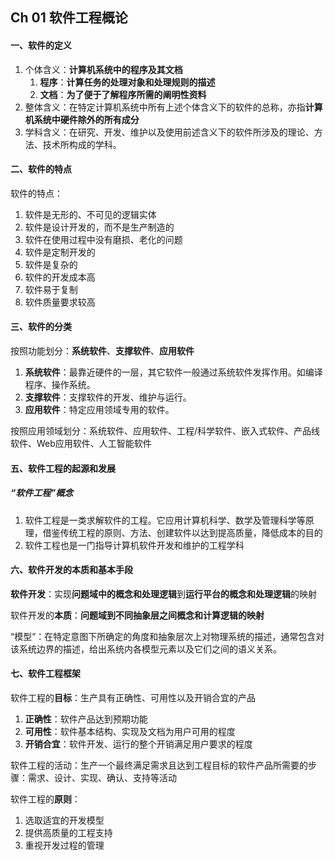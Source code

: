 ## Ch 01  软件工程概论

#### 一、软件的定义

1. 个体含义：**计算机系统中的程序及其文档** 
	1. **程序**：**计算任务的处理对象和处理规则的描述** 
	2. **文档**：**为了便于了解程序所需的阐明性资料** 
2. 整体含义：在特定计算机系统中所有上述个体含义下的软件的总称，亦指**计算机系统中硬件除外的所有成分** 
3. 学科含义：在研究、开发、维护以及使用前述含义下的软件所涉及的理论、方法、技术所构成的学科。



#### 二、软件的特点

软件的特点：

1. 软件是无形的、不可见的逻辑实体
2. 软件是设计开发的，而不是生产制造的
3. 软件在使用过程中没有磨损、老化的问题
4. 软件是定制开发的
5. 软件是复杂的
6. 软件的开发成本高
7. 软件易于复制
8. 软件质量要求较高



#### 三、软件的分类
按照功能划分：**系统软件**、**支撑软件**、**应用软件** 

1. **系统软件**：最靠近硬件的一层，其它软件一般通过系统软件发挥作用。如编译程序、操作系统。
2. **支撑软件**：支撑软件的开发、维护与运行。
3. **应用软件**：特定应用领域专用的软件。

按照应用领域划分：系统软件、应用软件、工程/科学软件、嵌入式软件、产品线软件、Web应用软件、人工智能软件



#### 五、软件工程的起源和发展

##### “软件工程”概念

1. 软件工程是一类求解软件的工程。它应用计算机科学、数学及管理科学等原理，借鉴传统工程的原则、方法、创建软件以达到提高质量，降低成本的目的
2. 软件工程也是一门指导计算机软件开发和维护的工程学科



#### 六、软件开发的本质和基本手段

**软件开发**：实现**问题域中的概念和处理逻辑**到**运行平台的概念和处理逻辑**的映射

软件开发的**本质**：**问题域到不同抽象层之间概念和计算逻辑的映射** 

“模型”：在特定意图下所确定的角度和抽象层次上对物理系统的描述，通常包含对该系统边界的描述，给出系统内各模型元素以及它们之间的语义关系。



#### 七、软件工程框架

软件工程的**目标**：生产具有正确性、可用性以及开销合宜的产品

1. **正确性**：软件产品达到预期功能
2. **可用性**：软件基本结构、实现及文档为用户可用的程度
3. **开销合宜**：软件开发、运行的整个开销满足用户要求的程度

软件工程的活动：生产一个最终满足需求且达到工程目标的软件产品所需要的步骤：需求、设计、实现、确认、支持等活动

软件工程的**原则**：

1. 选取适宜的开发模型
2. 提供高质量的工程支持
3. 重视开发过程的管理